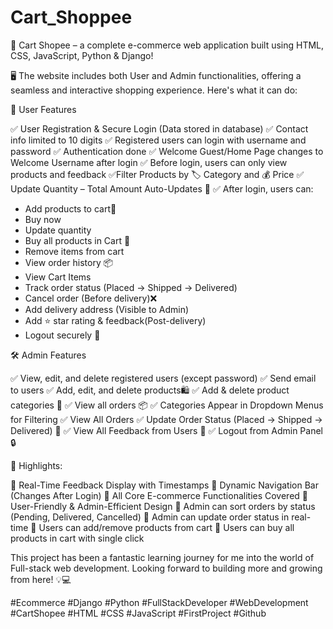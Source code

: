 # Cart_Shoppee
🛒 Cart Shopee – a complete e-commerce web application built using HTML, CSS, JavaScript, Python & Django! 

🖥 The website includes both User and Admin functionalities, offering a seamless and interactive shopping experience. Here's what it can do:

👤 User Features

✅ User Registration & Secure Login (Data stored in database)
✅ Contact info limited to 10 digits
✅ Registered users can login with username and password
✅ Authentication done
✅ Welcome Guest/Home Page changes to Welcome Username after login
✅ Before login, users can only view products and feedback
✅Filter Products by 🏷 Category and 💰 Price
✅ Update Quantity – Total Amount Auto-Updates 🔁
✅ After login, users can:
* Add products to cart🛒
* Buy now
* Update quantity 
* Buy all products in Cart 🛒
* Remove items from cart
* View order history 📦
* View Cart Items
* Track order status (Placed → Shipped → Delivered)
* Cancel order (Before delivery)❌
* Add delivery address (Visible to Admin)
* Add  ⭐ star rating & feedback(Post-delivery)
* Logout securely 🔐

🛠 Admin Features

✅ View, edit, and delete registered users (except password)
✅ Send email to users
✅ Add, edit, and delete products🛍
✅ Add & delete product categories 📂
✅ View all orders 📦
✅ Categories Appear in Dropdown Menus for Filtering
✅ View All Orders
✅ Update Order Status (Placed → Shipped → Delivered) 🚚
✅ View All Feedback from Users 📝
✅ Logout from Admin Panel 🔒

🌟 Highlights:

🔹 Real-Time Feedback Display with Timestamps
🔹 Dynamic Navigation Bar (Changes After Login)
🔹 All Core E-commerce Functionalities Covered
🔹 User-Friendly & Admin-Efficient Design
🔹 Admin can sort orders by status (Pending, Delivered, Cancelled)
🔹 Admin can update order status in real-time
🔹 Users can add/remove products from cart
🔹 Users can buy all products in cart with single click

This project has been a fantastic learning journey for me into the world of Full-stack web development. Looking forward to building more and growing from here! 💡💻

 #Ecommerce #Django #Python #FullStackDeveloper #WebDevelopment #CartShopee #HTML #CSS #JavaScript #FirstProject #Github

